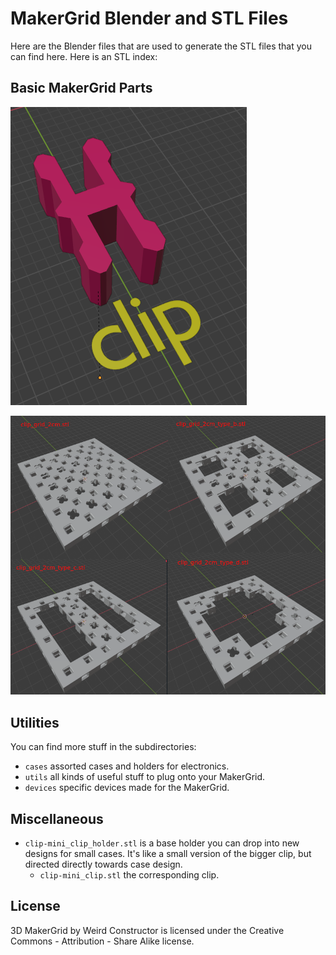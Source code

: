 # MakerGrid Blender and STL Files

Here are the Blender files that are used to generate the
STL files that you can find here. Here is an STL index:

## Basic MakerGrid Parts

![MakerGrid Clip](../res/clip.png)

![MakerGrid Overview](../res/maker_grid_overview.png)

## Utilities

You can find more stuff in the subdirectories:

- `cases` assorted cases and holders for electronics.
- `utils` all kinds of useful stuff to plug onto your MakerGrid.
- `devices` specific devices made for the MakerGrid.

## Miscellaneous 

- `clip-mini_clip_holder.stl` is a base holder you can drop into new designs
for small cases. It's like a small version of the bigger clip, but directed
directly towards case design.
    - `clip-mini_clip.stl` the corresponding clip.

## License

3D MakerGrid by Weird Constructor is licensed under the
Creative Commons - Attribution - Share Alike license.
